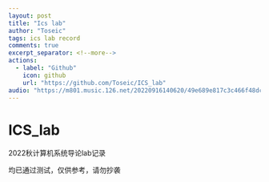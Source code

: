 ```yaml
---
layout: post
title: "Ics lab"
author: "Toseic"
tags: ics lab record
comments: true
excerpt_separator: <!--more-->
actions:
  - label: "Github"
    icon: github
    url: "https://github.com/Toseic/ICS_lab"
audio: "https://m801.music.126.net/20220916140620/49e689e817c3c466f48dc51bd181f58d/jdyyaac/obj/w5rDlsOJwrLDjj7CmsOj/14096429107/58be/e037/4585/eef5ad0994f1b25c69eb5980e502677d.m4a"
---
```


# ICS_lab
2022秋计算机系统导论lab记录 <!--more-->

均已通过测试，仅供参考，请勿抄袭